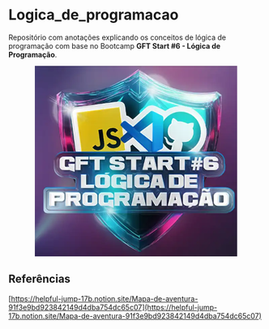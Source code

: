 # Logica_de_programacao
Repositório com anotações explicando os conceitos de lógica de programação com base no Bootcamp **GFT Start #6 - Lógica de Programação**.

<div style="text-align: center;">
    <img src="https://github.com/WenFra005/Logica_de_programacao/blob/main/imagens/Logo%20-%20bootcamp%20logica%20de%20programa%C3%A7%C3%A3o2.png" alt="bootcamp logo" width= "400"/>
</div>

## Referências
[https://helpful-jump-17b.notion.site/Mapa-de-aventura-91f3e9bd923842149d4dba754dc65c07](https://helpful-jump-17b.notion.site/Mapa-de-aventura-91f3e9bd923842149d4dba754dc65c07)
